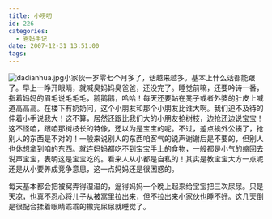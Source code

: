 ```yaml
---
title: 小唠叨
id: 226
categories:
  - 爸妈手记
date: 2007-12-31 13:51:00
tags:
---
```


![dadianhua.jpg](http://www.candreams.com/images/2008/01/dadianhua-tn.jpg "dadianhua.jpg")小家伙一岁零七个月多了，话越来越多。基本上什么话都能跟了。早上一睁开眼睛，就喊臭妈妈臭爸爸，还没完了。睡觉前嘛，还要吟诗一番，指着妈妈的眉毛说毛毛毛，鹅鹅鹅，哈哈！每天还要站在凳子或者外婆的肚皮上喊道高高高。在楼下有奶奶问，这个小朋友和那个小朋友比谁大啊。我们迫不及待的伸着小手说我大！这不算，居然还跟比我们大的小朋友抢树枝，边抢还边说宝宝！这不怪咱，跟咱那树枝长的特像，还以为是宝宝的呢。不过，差点挨外公揍了，抢别人的东西是不对的！一般来说别人的东西咱客气的说声谢谢后是不要的，但别人也休想拿到咱的东西。就连妈妈都吃不到宝宝手上的食物，一般都是小气的缩回去说声宝宝，表明这是宝宝吃的。看来人从小都是自私的！其实是教宝宝大方一点呢还是从小要养成竞争意思，这一点妈妈还是很困惑的。

每天基本都会把被窝弄得湿湿的，逼得妈妈一个晚上起来给宝宝把三次尿尿。只是天凉，也真不忍心将儿子从被窝里拉出来，但不拉出来小家伙也睡不好。这几天倒是很配合揉着眼睛乖乖的撒完尿尿就睡觉了。